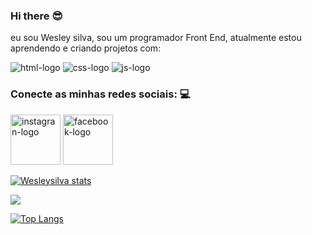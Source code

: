 ### Hi there :sunglasses:

eu sou Wesley silva, sou um programador Front End, atualmente estou aprendendo e criando projetos com:

<img src="https://img.shields.io/badge/HTML5-E34F26?style=for-the-badge&logo=html5&logoColor=white" alt="html-logo"/>
<img src="https://img.shields.io/badge/CSS3-1572B6?style=for-the-badge&logo=css3&logoColor=white" alt="css-logo"/>
<img src="https://img.shields.io/badge/JavaScript-323330?style=for-the-badge&logo=javascript&logoColor=F7DF1E" alt="js-logo"/>

### Conecte as minhas redes sociais: :computer:

<p>
<a herf"https://www.instagram.com/wesleysilva">
<img aling="left" alt="instagran-logo" width="80px" src="https://img.shields.io/badge/Instagram-E4405F?style=for-the-badge&logo=instagram&logoColor=white">
<a href"https://www.facebook.com/wesleysilva">
<img aling="left" alt="facebook-logo" width=80px" src="https://img.shields.io/badge/Facebook-1877F2?style=for-the-badge&logo=facebook&logoColor=white">
</a> 
</p>

[![Wesleysilva stats](https://github-readme-stats.vercel.app/api?username=Wesleysilva1985)](https://github.com/anuraghazra/github-readme-stats)


![](https://komarev.com/ghpvc/?username=your-github-username=Wesleysilva1985)

[![Top Langs](https://github-readme-stats.vercel.app/api/top-langs/?username=Wesleysilva1985)](https://github.com/anuraghazra/github-readme-stats)
